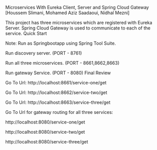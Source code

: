 Microservices With Eureka Client, Server and Spring Cloud Gateway
[Houssem Slimani, Mohamed Aziz Saadaoui, Nidhal Mezni]

This project has three microservices which are registered with Eureka Server. Spring Cloud Gateway is used to communicate to each of the service.
Quick Start

Note: Run as Springbootapp using Spring Tool Suite.

Run discovery server. (PORT - 8761)

Run all three microservices. (PORT - 8661,8662,8663)

Run gateway Service. (PORT - 8080)
Final Review

Go To Url: http://localhost:8661/service-one/get

Go To Url: http://localhost:8662/service-two/get

Go To Url: http://localhost:8663/service-three/get

Go To Url for gateway routing for all three services:

http://localhost:8080/service-one/get

http://localhost:8080/service-two/get

http://localhost:8080/service-three/get
